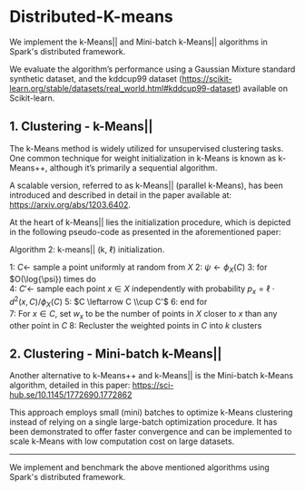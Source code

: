 # Distributed-K-means

We implement the k-Means|| and Mini-batch k-Means|| algorithms in Spark's distributed framework.

We evaluate the algorithm’s performance using a Gaussian Mixture standard synthetic dataset, and the kddcup99 dataset (https://scikit-learn.org/stable/datasets/real_world.html#kddcup99-dataset) available on Scikit-learn.

## 1. Clustering - k-Means||

The k-Means method is widely utilized for unsupervised clustering tasks. One common technique for weight initialization in k-Means is known as k-Means++, although it’s primarily a sequential algorithm.

A scalable version, referred to as k-Means|| (parallel k-Means), has been introduced and described in detail in the paper available at: https://arxiv.org/abs/1203.6402.

At the heart of k-Means|| lies the initialization procedure, which is depicted in the following pseudo-code as presented in the aforementioned paper:

Algorithm 2: k-means|| (k, ℓ) initialization.

1:   $C \leftarrow$ sample a point uniformly at random from $X$
2:   $\psi \leftarrow \phi_X(C)$
3:   for $O(\log{\psi}) times do  
4:     $C′ \leftarrow$ sample each point $x\in X$ independently with probability $p_x = \ell \cdot d^2(x,C)/\phi_X(C)$ 
5:     $C \leftarrow C \\cup C'$
6:   end for  
7:   For $x\in C$, set $w_x$ to be the number of points in $X$ closer to $x$ than any other point in $C$
8:   Recluster the weighted points in $C$ into $k$ clusters

## 2. Clustering - Mini-batch k-Means||

Another alternative to k-Means++ and k-Means|| is the Mini-batch k-Means algorithm, detailed in this paper:
https://sci-hub.se/10.1145/1772690.1772862

This approach employs small (mini) batches to optimize k-Means clustering instead of relying on a single large-batch optimization procedure. It has been demonstrated to offer faster convergence and can be implemented to scale k-Means with low computation cost on large datasets.

------------
We implement and benchmark the above mentioned algorithms using Spark's distributed framework.
